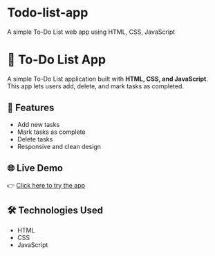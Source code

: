 # Todo-list-app
A simple To-Do List web app using HTML, CSS, JavaScript
# 📝 To-Do List App

A simple To-Do List application built with **HTML, CSS, and JavaScript**.  
This app lets users add, delete, and mark tasks as completed.

## 🚀 Features
- Add new tasks  
- Mark tasks as complete  
- Delete tasks  
- Responsive and clean design  

## 🌐 Live Demo
👉 [Click here to try the app](https://archana0101.github.io/Todo-list-app/)

## 🛠️ Technologies Used
- HTML
- CSS
- JavaScript
